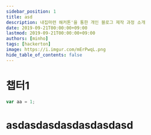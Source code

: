 ```yaml
---
sidebar_position: 1
title: asd
description: 내집마련 해커톤'을 통한 개인 블로그 제작 과정 소개
date: 2019-09-21T00:00:00+09:00
lastmod: 2019-09-21T00:00:00+09:00
authors: [minho]
tags: [hackerton]
image: https://i.imgur.com/mErPwqL.png
hide_table_of_contents: false
---
```


# 챕터1
```typescript
var aa = 1;
```
# asdasdasdasdasdasdasd